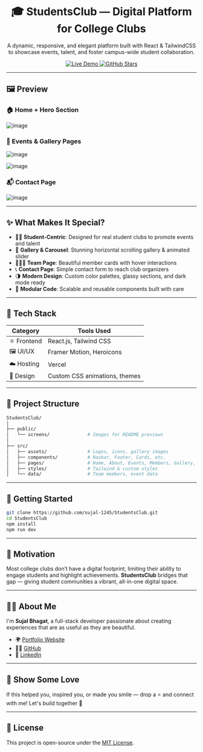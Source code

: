<h1 align="center">🎓 StudentsClub — Digital Platform for College Clubs</h1>
<p align="center">
  A dynamic, responsive, and elegant platform built with React & TailwindCSS to showcase events, talent, and foster campus-wide student collaboration.
</p>

<p align="center">
  <a href="[https://studentsclub.vercel.app](https://students-club-nine.vercel.app/)" target="_blank">
    <img src="https://img.shields.io/badge/Live-Demo-00b894?style=for-the-badge&logo=vercel&logoColor=white" alt="Live Demo" />
  </a>
  <a href="https://github.com/sujal-1245/StudentsClub" target="_blank">
    <img src="https://img.shields.io/github/stars/sujal-1245/StudentsClub?style=for-the-badge&logo=github" alt="GitHub Stars" />
  </a>
</p>

---

## 🖼️ Preview

### 🏠 Home + Hero Section

![image](https://github.com/user-attachments/assets/0babb307-9149-4e23-8bdf-1bf4056955df)


### 🎉 Events & Gallery Pages

![image](https://github.com/user-attachments/assets/70556b6e-8458-4b23-9230-9892d53b1abb)

![image](https://github.com/user-attachments/assets/6e1f3faf-2104-4584-be89-28c25f607058)


### 📬 Contact Page

![image](https://github.com/user-attachments/assets/f67f11f9-faf2-4535-99b9-9395b7887283)


---

## ✨ What Makes It Special?

* 🧑‍🎓 **Student-Centric**: Designed for real student clubs to promote events and talent
* 🌆 **Gallery & Carousel**: Stunning horizontal scrolling gallery & animated slider
* 🧑‍🤝‍🧑 **Team Page**: Beautiful member cards with hover interactions
* 📞 **Contact Page**: Simple contact form to reach club organizers
* 🌗 **Modern Design**: Custom color palettes, glassy sections, and dark mode ready
* 🧩 **Modular Code**: Scalable and reusable components built with care

---

## 🧱 Tech Stack

| Category    | Tools Used                    |
| ----------- | ----------------------------- |
| ⚛️ Frontend | React.js, Tailwind CSS        |
| 🖼️ UI/UX   | Framer Motion, Heroicons      |
| ☁️ Hosting  | Vercel                        |
| 🎨 Design   | Custom CSS animations, themes |

---

## 📁 Project Structure

```bash
StudentsClub/
│
├── public/
│   └── screens/              # Images for README previews
│
├── src/
│   ├── assets/               # Logos, icons, gallery images
│   ├── components/           # Navbar, Footer, Cards, etc.
│   ├── pages/                # Home, About, Events, Members, Gallery, Contact
│   ├── styles/               # Tailwind & custom styles
│   └── data/                 # Team members, event data
```

---

## 🚀 Getting Started

```bash
git clone https://github.com/sujal-1245/StudentsClub.git
cd StudentsClub
npm install
npm run dev
```

---

## 🌟 Motivation

Most college clubs don’t have a digital footprint, limiting their ability to engage students and highlight achievements.
**StudentsClub** bridges that gap — giving student communities a vibrant, all-in-one digital space.

---

## 🙋‍♂️ About Me

I'm **Sujal Bhagat**, a full-stack developer passionate about creating experiences that are as useful as they are beautiful.

* 🌍 [Portfolio Website](https://sujal-bhagat.vercel.app)
* 🧑‍💻 [GitHub](https://github.com/sujal-1245)
* 💼 [LinkedIn](https://linkedin.com/in/sujal-bhagat-sdb1245)

---

## 🫶 Show Some Love

If this helped you, inspired you, or made you smile — drop a ⭐️ and connect with me! Let's build together 🚀

---

## 📜 License

This project is open-source under the [MIT License](LICENSE).

